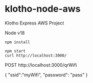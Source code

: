 # klotho-node-aws
Klotho Express AWS Project

Node v18

```
npm install

npm start
curl http://localhost:3000/
```


POST http://localhost:3000/qrWifi

{
    "ssid":"myWifi",
    "password": "pass"
}

```
